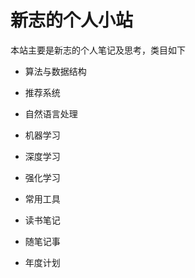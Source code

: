 


# 新志的个人小站

本站主要是新志的个人笔记及思考，类目如下

  - 算法与数据结构

  - 推荐系统

  - 自然语言处理

  - 机器学习

  - 深度学习

  - 强化学习

  - 常用工具

  - 读书笔记

  - 随笔记事

  - 年度计划

